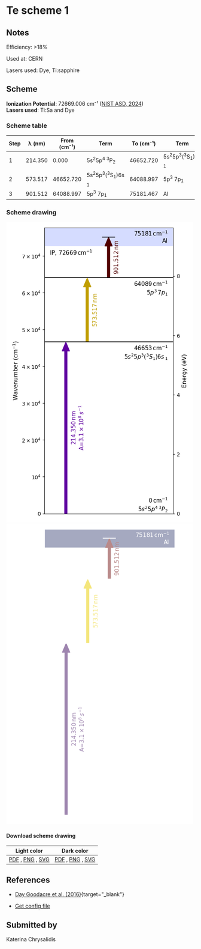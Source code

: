 # Te scheme 1

## Notes

Efficiency: >18%

Used at: CERN

Lasers used: Dye, Ti:sapphire





## Scheme

**Ionization Potential**: 72669.006 cm⁻¹ ([NIST ASD, 2024](https://www.nist.gov/pml/atomic-spectra-database))  
**Lasers used**: Ti:Sa and Dye

### Scheme table

| Step | λ (nm)  | From (cm⁻¹) |                                  Term                                  | To (cm⁻¹) |                                  Term                                  |    Strength (s⁻¹)    |
| ---- | ------- | ----------- | ---------------------------------------------------------------------- | --------- | ---------------------------------------------------------------------- | -------------------- |
| 1    | 214.350 | 0.000       | 5s<sup>2</sup>5p<sup>4</sup> <sup>3</sup>P<sub>2</sub>                 | 46652.720 | 5s<sup>2</sup>5p<sup>3</sup>(<sup>3</sup>S<sub>1</sub>)6s <sub>1</sub> | 3.1 × 10<sup>8</sup> |
| 2    | 573.517 | 46652.720   | 5s<sup>2</sup>5p<sup>3</sup>(<sup>3</sup>S<sub>1</sub>)6s <sub>1</sub> | 64088.997 | 5p<sup>3</sup> 7p<sub>1</sub>                                          |                      |
| 3    | 901.512 | 64088.997   | 5p<sup>3</sup> 7p<sub>1</sub>                                          | 75181.467 | AI                                                                     |                      |


### Scheme drawing

![te scheme, light mode](te-001/te-001-light.png#only-light)
![te scheme, dark mode](te-001/te-001-dark-web.png#only-dark)

#### Download scheme drawing

|                                            Light color                                            |                                           Dark color                                           |
| ------------------------------------------------------------------------------------------------- | ---------------------------------------------------------------------------------------------- |
| [PDF](te-001/te-001-light.pdf) , [PNG](te-001/te-001-light.png) , [SVG](te-001/te-001-light.svg)  | [PDF](te-001/te-001-dark.pdf) , [PNG](te-001/te-001-dark.png) , [SVG](te-001/te-001-dark.svg)  |


## References

  - [Day Goodacre et al. (2016)](https://doi.org/10.1016/j.nima.2015.10.066){target="_blank"}

  - [Get config file](https://github.com/RIMS-Code/rims-code.github.io/blob/main/db/te-001.json)



## Submitted by

Katerina Chrysalidis

